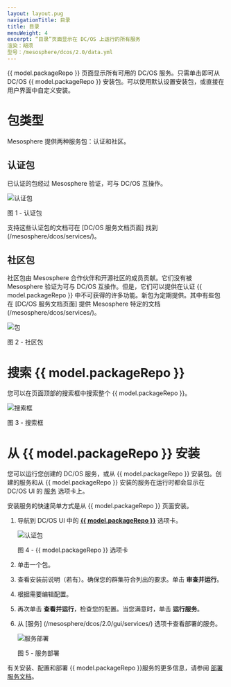 ```yaml
---
layout: layout.pug
navigationTitle: 目录
title: 目录
menuWeight: 4
excerpt: “目录”页面显示在 DC/OS 上运行的所有服务
渲染：胡须
型号：/mesosphere/dcos/2.0/data.yml
---
```


{{ model.packageRepo }} 页面显示所有可用的 DC/OS 服务。只需单击即可从 DC/OS {{ model.packageRepo }} 安装包。可以使用默认设置安装包，或直接在用户界面中自定义安装。

# 包类型

Mesosphere 提供两种服务包：认证和社区。

## 认证包

已认证的包经过 Mesosphere 验证，可与 DC/OS 互操作。

![认证包](/mesosphere/dcos/2.0/img/GUI-Catalog-Certified-Services-1_14.png)

图 1 - 认证包


支持这些认证包的文档可在 [DC/OS 服务文档页面] 找到(/mesosphere/dcos/services/)。

## 社区包

社区包由 Mesosphere 合作伙伴和开源社区的成员贡献。它们没有被 Mesosphere 验证为可与 DC/OS 互操作。但是，它们可以提供在认证 {{ model.packageRepo }} 中不可获得的许多功能。新包为定期提供。其中有些包在 [DC/OS 服务文档页面] 提供 Mesosphere 特定的文档(/mesosphere/dcos/services/)。

![包](/mesosphere/dcos/2.0/img/GUI-Catalog-Community-Packages-1_14.png)

图 2 - 社区包

# 搜索 {{ model.packageRepo }}

您可以在页面顶部的搜索框中搜索整个 {{ model.packageRepo }}。

![搜索框](/mesosphere/dcos/2.0/img/GUI-Catalog-Search-1_14.png)

图 3 - 搜索框

# 从 {{ model.packageRepo }} 安装

您可以运行您创建的 DC/OS 服务，或从 {{ model.packageRepo }} 安装包。创建的服务和从 {{ model.packageRepo }} 安装的服务在运行时都会显示在 DC/OS UI 的 [服务](/mesosphere/dcos/2.0/gui/services/) 选项卡上。

安装服务的快速简单方式是从 {{ model.packageRepo }} 页面安装。

1. 导航到 DC/OS UI 中的 [**{{ model.packageRepo }}**](/mesosphere/dcos/2.0/gui/catalog/) 选项卡。

    ![认证包](/mesosphere/dcos/2.0/img/GUI-Catalog-Certified-Services-1_14.png)

    图 4 - {{ model.packageRepo }} 选项卡

1. 单击一个包。
    
1. 查看安装前说明（若有）。确保您的群集符合列出的要求。单击 **审查并运行**。
    
1. 根据需要编辑配置。

1. 再次单击 **查看并运行**，检查您的配置。当您满意时，单击 **运行服务**。

1. 从 [服务] (/mesosphere/dcos/2.0/gui/services/) 选项卡查看部署的服务。

    ![服务部署](/mesosphere/dcos/2.0/img/GUI-Services-Running_Services_View-1_12.png)

    图 5 - 服务部署

有关安装、配置和部署 {{ model.packageRepo }}服务的更多信息，请参阅 [部署服务文档](/mesosphere/dcos/2.0/deploying-services/#dcos-services)。

